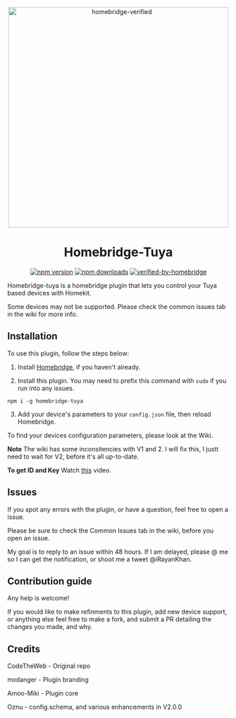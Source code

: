 <span align="center">

<a href="https://github.com/iRayanKhan/Assets-Repo/blob/master/Tuya-Plugin-Branding.png?raw=true"><img alt="homebridge-verified" src="https://github.com/iRayanKhan/Assets-Repo/blob/master/Tuya-Plugin-Branding.png?raw=true" width="500px"></a>

# Homebridge-Tuya

<a href="https://www.npmjs.com/package/homebridge-tuya"><img title="npm version" src="https://badgen.net/npm/v/homebridge-tuya" ></a>
<a href="https://www.npmjs.com/package/homebridge-tuya"><img title="npm downloads" src="https://badgen.net/npm/dt/homebridge-tuya" ></a>
[![verified-by-homebridge](https://badgen.net/badge/homebridge/verified/purple)](https://github.com/homebridge/homebridge/wiki/Verified-Plugins)

</span>


Homebridge-tuya is a homebridge plugin that lets you control your Tuya based devices with Homekit. 

Some devices may not be supported. Please check the common issues tab in the wiki for more info. 


## Installation 
To use this plugin, follow the steps below:

1) Install [Homebridge](https://github.com/homebridge/homebridge), if you haven't already.

2) Install this plugin. You may need to prefix this command with ```sudo``` if you run into any issues.

```npm i -g homebridge-tuya```

3) Add your device's parameters to your ```config.json``` file, then reload Homebridge.

To find your devices configuration parameters, please look at the Wiki.

**Note** The wiki has some inconsitencies with V1 and 2. I will fix this, I justt need to wait for V2, before it's all up-to-date. 

**To get ID and Key** Watch [this](https://www.youtube.com/watch?v=oq0JL_wicKg) video. 

## Issues

If you spot any errors with the plugin, or have a question, feel free to open a issue.

Please be sure to check the Common Issues tab in the wiki, before you open an issue.

My goal is to reply to an issue within 48 hours. If I am delayed, please @ me so I can get the notification, or shoot me a tweet @iRayanKhan. 

## Contribution guide

Any help is welcome! 

If you would like to make refinments to this plugin, add new device support, or anything else feel free to make a fork, and submit a PR detailing the changes you made, and why. 



## Credits

CodeTheWeb - Original repo

mxdanger   - Plugin branding 

Amoo-Miki  - Plugin core

Oznu       - config.schema, and various enhancements in V2.0.0


